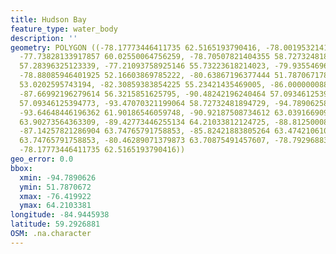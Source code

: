 ```yaml
---
title: Hudson Bay
feature_type: water_body
description: ''
geometry: POLYGON ((-78.17773446411735 62.5165193790416, -78.00195321414166 61.23233856522867,
  -77.73828133917857 60.02550064756259, -78.70507821404355 58.72732481894729, -76.41992196436215
  57.28396325123339, -77.21093758925146 55.73223618214023, -79.93554696387254 54.62824823252578,
  -78.88085946401925 52.16603869785222, -80.63867196377444 51.78706717858524, -81.60546883864035
  53.0202595743194, -82.30859383854225 55.23421435469005, -86.00000008802834 55.43417861756071,
  -87.66992196279614 56.3215851625795, -90.48242196240464 57.09346125394773, -93.11914071203563
  57.09346125394773, -93.47070321199064 58.72732481894729, -94.78906258680614 58.9547033079581,
  -93.64648446196362 61.90186546059748, -90.92187508734612 63.03916690981312, -90.57031258739113
  63.90273564363309, -89.42773446255134 64.21033812124725, -88.81250008763682 64.21033812124725,
  -87.14257821286904 63.74765791758853, -85.82421883805264 63.47421061003149, -84.24218758827314
  63.74765791758853, -80.46289071379873 63.70875491457607, -78.79296883903184 63.19812350452627,
  -78.17773446411735 62.5165193790416))
geo_error: 0.0
bbox:
  xmin: -94.7890626
  ymin: 51.7870672
  xmax: -76.419922
  ymax: 64.2103381
longitude: -84.9445938
latitude: 59.2926881
OSM: .na.character
---
```

